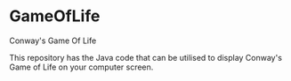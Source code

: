 # GameOfLife
Conway's Game Of Life

This repository has the Java code that can be utilised to display Conway's Game of Life on your computer screen.
